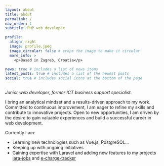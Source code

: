 ```yaml
---
layout: about
title: about
permalink: /
nav_order: 1
subtitle: PHP web developer.

profile:
  align: right
  image: profile.jpeg
  image_circular: false # crops the image to make it circular
  more_info: >
    <p>Based in Zagreb, Croatia</p>

news: true # includes a list of news items
latest_posts: true # includes a list of the newest posts
social: true # includes social icons at the bottom of the page
---
```


_Junior web developer, former ICT business support specialist._

I bring an analytical mindset and a results-driven approach to my work. Committed to continuous improvement, I am eager to refine my skills and contribute to innovative projects. Open to new opportunities, I am driven by the desire to gain valuable experiences and build a successful career in web development.

Currently I am:
- Learning new technologies such as Vue.js, PostgreSQL...
- Keeping up with ongoing initiatives
- Gaining expertise with Laravel and adding new features to my projects [lara-jobs](https://github.com/gitnjole/lara-jobs) and [e-charge-tracker](https://github.com/gitnjole/e-charge-tracker)
